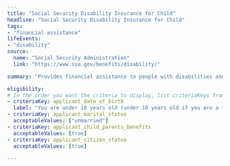 ```yaml
---
title: "Social Security Disability Insurance for Child"
headline: "Social Security Disability Insurance for Child"
tags: 
- "financial assistance"
lifeEvents: 
- "disability"
source:
  name: "Social Security Administration"
  link: "https://www.ssa.gov/benefits/disability/"

summary: "Provides financial assistance to people with disabilities and their family members."

eligibility:
# In the order you want the criteria to display, list criteriaKeys from the csv here, each followed by a comma-separated list of which values indicate eligibility for that criteria. Wrap individual values in quotes if they have inner commas.
- criteriaKey: applicant_date_of_birth
  label: "You are under 18 years old (under 19 years old if you are a full-time student in an elementary or secondary school)."
- criteriaKey: applicant_marital_status
  acceptableValues: ["unmarried"]
- criteriaKey: applicant_child_parents_benefits
  acceptableValues: [true]
- criteriaKey: applicant_citizen_status
  acceptableValues: [true]
  
---
```

